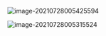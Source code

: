 ![image-20210728005425594](https://i.loli.net/2021/07/28/myMqQRVNESPpkhb.png)

![image-20210728005315524](https://i.loli.net/2021/07/28/W6OzbxKpoJtBS1j.png)

